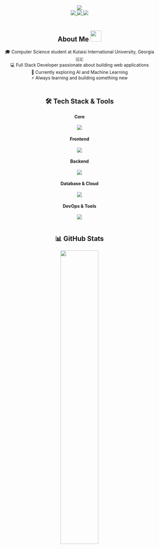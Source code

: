 <div align="center">
  <img src="https://readme-typing-svg.herokuapp.com?font=Fira+Code&weight=500&size=40&pause=1000&color=3B82F6&center=true&vCenter=true&random=false&width=600&height=70&lines=Hi%2C+I'm+Revaz+%F0%9F%91%8B;Full+Stack+Developer" />
</div>

<div align="center">
  <a href="mailto:goguadze.rezi2022@gmail.com" target="_blank">
    <img src="https://img.shields.io/badge/Gmail-333333?style=for-the-badge&logo=gmail&logoColor=red" />
  </a>
  <a href="https://linkedin.com/in/revaz-goguadze" target="_blank">
    <img src="https://img.shields.io/badge/LinkedIn-0077B5?style=for-the-badge&logo=linkedin&logoColor=white" />
  </a>
  <a href="https://www.facebook.com/profile.php?id=100094514674568" target="_blank">
    <img src="https://img.shields.io/badge/Facebook-1877F2?style=for-the-badge&logo=facebook&logoColor=white" />
  </a>
</div>


<br/>

<h2 align="center">About Me <img src="https://media.giphy.com/media/hvRJCLFzcasrR4ia7z/giphy.gif" width="35"></h2>

<div align="center">
  🎓 Computer Science student at Kutaisi International University, Georgia 🇬🇪<br/>
  💻 Full Stack Developer passionate about building web applications<br/>
  🚀 Currently exploring AI and Machine Learning<br/>
  ⚡ Always learning and building something new
</div>

<br/>

<h2 align="center">🛠️ Tech Stack & Tools</h2>

<div align="center">
  <h4>Core</h4>
  <img src="https://skillicons.dev/icons?i=ts,js,python" /><br/>
  
  <h4>Frontend</h4>
  <img src="https://skillicons.dev/icons?i=react,nextjs,tailwind,html,css" /><br/>
  
  <h4>Backend</h4>
  <img src="https://skillicons.dev/icons?i=nodejs,express,django,flask" /><br/>
  
  <h4>Database & Cloud</h4>
  <img src="https://skillicons.dev/icons?i=mongodb,postgresql,firebase,aws" /><br/>
  
  <h4>DevOps & Tools</h4>
  <img src="https://skillicons.dev/icons?i=docker,git,github" />
</div>

<br/>

<h2 align="center">📊 GitHub Stats</h2>

<div align="center">
  <img width="49%" src="https://github-readme-stats.vercel.app/api?username=Revaz-Goguadze&show_icons=true&theme=tokyonight&hide_border=true&bg_color=0D1117&title_color=3B82F6&icon_color=3B82F6"/>
</div>

<br/>